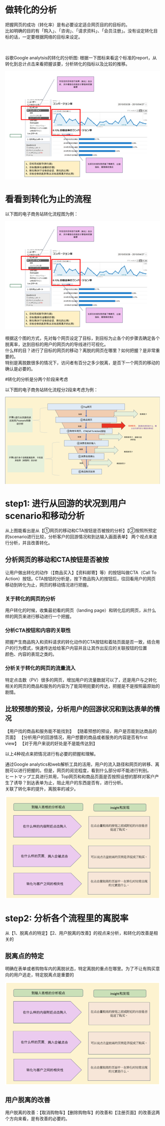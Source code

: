 # 做转化的分析

<p>把握网页的成功（转化率）是有必要设定适合网页目的的目标的。<br>
比如明确的目的有「购入」、「咨询」、「请求资料」、「会员注册」。没有设定转化目标的话，一定要根据网络的目标来设定。
</p>　

<p>谷歌Google analytsis的转化的分析图:
根据一下图标来看这个标准的report，从转化到总计点击来看把握该要，分析转化的指标以及比较的推移。

![谷歌Google analytsis的转化分析](https://github.com/Seankharisma/Data_Analysis_Project/blob/master/Web%20analyst/Web%E8%A7%A3%E6%9E%90/picture/Google%20_analytsis_Conversion.png)

</p>

# 看看到转化为止的流程
<p>以下图的电子商务站转化流程图为例：

![ECwebコンバージョンフロー](https://github.com/Seankharisma/Data_Analysis_Project/blob/master/Web%20analyst/Web%E8%A7%A3%E6%9E%90/picture/Google%20_analytsis_Conversion.png)

根据这个图的方式，先对每个网页设定了目标，到目标为止各个的步骤去确定各个脱离率，达到目标的用户的网页内的导线进行可视化。<br>
什么样的目？进行了目标的网页的移动？离脱的网页在哪里？如何把握？是非常重要的。<br>
特别是离脱数很多的情况下，访问者有百分之多少脱离，是否下一个网页的移动的确认是必要的。
</p>

#转化的分析是分两个阶段来考虑
<p>以下图的电子商务站转化流程分2段来考虑为例：

![ECwebコンバージョン2steps](https://github.com/Seankharisma/Data_Analysis_Project/blob/master/Web%20analyst/Web%E8%A7%A3%E6%9E%90/picture/ec_site_Conversion_2steps.png)


</p>

# step1: 进行从回游的状况到用户scenario和移动分析

从上图能看出是从【①网页的移动和CTA按钮是否被按的分析】【②按照所预定的scenario进行比较，分析客户的回游情况和到达输入画面表单】
两个视点来进行分析，并且改善转化。

## 分析网页的移动和CTA按钮是否被按
让用户做出转化的动作（【商品买入】【资料邮寄】等）的按钮叫做CTA（Call To Action）按钮。CTA按钮的分析是，按下商品购入的按钮后，往回看用户的网页
移动到转化为止，网页的移动情况进行把握。

### 关于转化的网页的分析
用户转化的时候，收集最初看的网页（landing page）和转化后的网页，从什么样的网页来进行移动进行一个把握。

### 分析CTA按钮和内容的关联性
把握产生商品购入和资料请求的转化动作的CTA按钮和着陆页面是否一致，结合用户的行为模式，快速传达给给客户内容并且让其作出反应的关联按钮的位置<br>
颜色、内容的表现之类的。

### 分析关于转化的网页的流量流入
特定点击数（PV）很多的网页，增加用户的流量数就可以了，还是用户与之转化相关的网页的商品和服务的内容为了能简明扼要的传达，把握是不是按照最原始的剧情。

## 比较预想的预设，分析用户的回游状况和到达表单的情况
<p>
【用户找的商品和服务能不能找到】
【随着预想的预设，用户是否能到达商品的页面】
【分析用户的回游情况，用户想要的商品或者服务的内容是否有first view】
【对于用户来说的好处是不是能传达到】

以上4种视点来把情况进行有必要的把握和理解。
</p>
<p>
通过Google analytics和web解析工具的活用，用户的流入路径和网页的转移、离脱可以进行把握的。但是，网页的阅览程度，看到什么部分却不能进行判别。<br>
ヒートマップ工具进行并用，Top网页和和商品页面是否按照设想的那样对客户产生了诱导？到达表单为止，阻止用户的东西是否有，进行分析。<br>
关联了转化率的提升，离脱率的减少。
</p>

![Toform_analysis](https://github.com/Seankharisma/Data_Analysis_Project/blob/master/Web%20analyst/Web%E8%A7%A3%E6%9E%90/picture/Toform_analytsis.png)

# step2: 分析各个流程里的离脱率
<p>从【1、脱离点的特定】【2、用户脱离的改善】的视点来分析，和转化的改善是相关的</p>

## 脱离点的特定
<p>明确在表单或者购物车内的离脱状态，特定离脱的重点在哪里。为了不让有购买意向的用户逃走，特定脱离点是重要的</p>

![Toform_analysis](https://github.com/Seankharisma/Data_Analysis_Project/blob/master/Web%20analyst/Web%E8%A7%A3%E6%9E%90/picture/Toform_analytsis.png)

## 用户脱离的改善
<p>
用户脱离的改善：【取消购物车】【删除购物车】的改善和【注册页面】的改善这两个方向来看，是有改善的必要的。
</p>
<p></p>